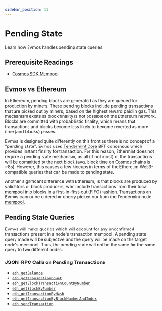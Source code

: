 ```yaml
---
sidebar_position: 11
---
```


# Pending State

Learn how Evmos handles pending state queries. 

## Prerequisite Readings

- [Cosmos SDK Mempool](https://docs.cosmos.network/main/building-apps/app-mempool)

## Evmos vs Ethereum

In Ethereum, pending blocks are generated as they are queued for production by miners. These pending
blocks include pending transactions that are picked out by miners, based on the highest reward paid
in gas. This mechanism exists as block finality is not possible on the Ethereum network. Blocks are
committed with probabilistic finality, which means that transactions and blocks become less likely
to become reverted as more time (and blocks) passes.

Evmos is designed quite differently on this front as there is no concept of a "pending state".
Evmos uses [Tendermint Core](https://docs.tendermint.com/) BFT consensus which provides instant
finality for transaction. For this reason, Ethermint does not require a pending state mechanism, as
all (if not most) of the transactions will be committed to the next block (avg. block time on Cosmos chains is ~8s). However, this causes a
few hiccups in terms of the Ethereum Web3-compatible queries that can be made to pending state.

Another significant difference with Ethereum, is that blocks are produced by validators or block producers, who include transactions from their local mempool into blocks in a
first-in-first-out (FIFO) fashion. Transactions on Evmos cannot be ordered or cherry picked out from the Tendermint node [mempool](https://docs.tendermint.com/v0.34/tendermint-core/mempool.html).

## Pending State Queries

Evmos will make queries which will account for any unconfirmed transactions present in a node's
transaction mempool. A pending state query made will be subjective and the query will be made on the
target node's mempool. Thus, the pending state will not be the same for the same query to two
different nodes.

### JSON-RPC Calls on Pending Transactions

- [`eth_getBalance`](./../../develop/apis/ethereum-JSON-RPC/json-rpc-methods#eth_getbalance)
- [`eth_getTransactionCount`](./../../develop/apis/ethereum-JSON-RPC/json-rpc-methods#eth_gettransactioncount)
- [`eth_getBlockTransactionCountByNumber`](./../../develop/apis/ethereum-JSON-RPC/json-rpc-methods#eth_getblocktransactioncountbynumber)
- [`eth_getBlockByNumber`](./../../develop/apis/ethereum-JSON-RPC/json-rpc-methods#eth_getblockbynumber)
- [`eth_getTransactionByHash`](./../../develop/apis/ethereum-JSON-RPC/json-rpc-methods#eth_gettransactionbyhash)
- [`eth_getTransactionByBlockNumberAndIndex`](./../../develop/apis/ethereum-JSON-RPC/json-rpc-methods#eth_gettransactionbyblockhashandindex)
- [`eth_sendTransaction`](./../../develop/apis/ethereum-JSON-RPC/json-rpc-methods#eth_sendtransaction)
